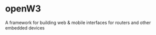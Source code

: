 openW3
======

A framework for building web &amp; mobile interfaces for routers and other embedded devices